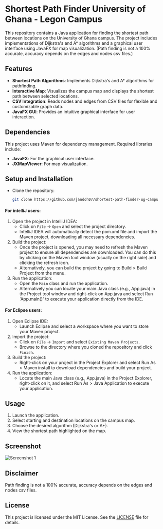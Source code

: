 # Shortest Path Finder University of Ghana - Legon Campus

This repository contains a Java application for finding the shortest path between locations on the University of Ghana campus. The project includes implementations of Dijkstra's and A* algorithms and a graphical user interface using JavaFX for map visualization. (Path finding is not a 100% accurate, accuracy depends on the edges and nodes csv files.)

## Features
- **Shortest Path Algorithms**: Implements Dijkstra's and A* algorithms for pathfinding.
- **Interactive Map**: Visualizes the campus map and displays the shortest path between selected locations.
- **CSV Integration**: Reads nodes and edges from CSV files for flexible and customizable graph data.
- **JavaFX GUI**: Provides an intuitive graphical interface for user interaction.

## Dependencies
This project uses Maven for dependency management. Required libraries include:
- **JavaFX**: For the graphical user interface.
- **JXMapViewer**: For map visualization.

## Setup and Installation
* Clone the repository:
   ```bash
   git clone https://github.com/jandoh07/shortest-path-finder-ug-campus.git
    ```
#### For intelliJ users:
1. Open the project in IntelliJ IDEA:
   - Click on `File` -> `Open` and select the project directory.
   - IntelliJ IDEA will automatically detect the pom.xml file and import the Maven project, downloading all necessary dependencies.
2. Build the project:
   - Once the project is opened, you may need to refresh the Maven project to ensure all dependencies are downloaded. You can do this by clicking on the Maven tool window (usually on the right side) and clicking the refresh icon.
   - Alternatively, you can build the project by going to Build > Build Project from the menu.
3. Run the application:
    - Open the `Main` class and run the application.
    - Alternatively you can locate your main Java class (e.g., App.java) in the Project tool window and right-click on App.java and select Run 'App.main()' to execute your application directly from the IDE.
#### For Eclipse users:
1. Open Eclipse IDE:
   - Launch Eclipse and select a workspace where you want to store your Maven project.
2. Import the project:
    - Click on `File` -> `Import` and select `Existing Maven Projects`.
    - Browse to the directory where you cloned the repository and click `Finish`.
3. Build the project:
    - Right-click on your project in the Project Explorer and select Run As > Maven install to download dependencies and build your project.
4. Run the application:
    - Locate the main Java class (e.g., App.java) in the Project Explorer, right-click on it, and select Run As > Java Application to execute your application.

## Usage
1. Launch the application.
2. Select starting and destination locations on the campus map.
3. Choose the desired algorithm (Dijkstra's or A*).
4. View the shortest path highlighted on the map.

## Screenshot
![Screenshot 1](src/main/resources/screenshot.png)

## Disclaimer
Path finding is not a 100% accurate, accuracy depends on the edges and nodes csv files.

## License
This project is licensed under the MIT License. See the [LICENSE](LICENSE.txt) file for details.

   
